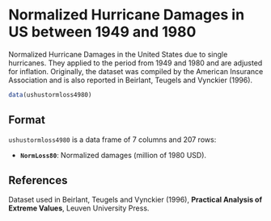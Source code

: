 # Normalized Hurricane Damages in US between 1949 and 1980

Normalized Hurricane Damages in the United States due to single hurricanes. They applied to the period from 1949 and 1980 and are adjusted for inflation. Originally, the dataset was compiled by the American Insurance Association and is also reported in Beirlant, Teugels and Vynckier (1996).

```r
data(ushustormloss4980)
```

## Format

`ushustormloss4980` is a data frame of 7 columns and 207 rows:

- **`NormLoss80`**: Normalized damages (million of 1980 USD).

## References

Dataset used in Beirlant, Teugels and Vynckier (1996), **Practical Analysis of Extreme Values**, Leuven University Press.

